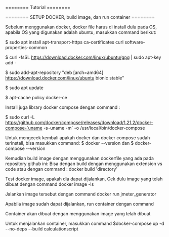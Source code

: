 ======== Tutorial ========

======== SETUP DOCKER, build image, dan run container ========

Sebelum menggunakan docker, docker file harus di install dulu pada OS, apabila OS yang digunakan adalah ubuntu, masukkan command berikut:

$ sudo apt install apt-transport-https ca-certificates curl software-properties-common

$ curl -fsSL https://download.docker.com/linux/ubuntu/gpg | sudo apt-key add -

$ sudo add-apt-repository "deb [arch=amd64] https://download.docker.com/linux/ubuntu bionic stable"

$ sudo apt update

$ apt-cache policy docker-ce

Install juga library docker compose dengan command : 

$ sudo curl -L https://github.com/docker/compose/releases/download/1.21.2/docker-compose-`uname -s`-`uname -m` -o /usr/local/bin/docker-compose

Untuk mengecek kembali apakah docker dan docker compose sudah terinstall, bisa masukkan command:
$ docker --version 
dan
$ docker-compose --version

Kemudian build image dengan menggunakan dockerfile yang ada pada repository github ini:
Bisa dengan build dengan menggunakan extension vs code atau dengan command
: docker build 'directory'

Test docker image, apakah dia dapat dijalankan, 
Cek dulu image yang telah dibuat dengan command docker image -ls

Jalankan image tersebut dengan command 
docker run jmeter_generator


Apabila image sudah dapat dijalankan, run container dengan command

Container akan dibuat dengan menggunakan image yang telah dibuat

Untuk menjalankan container, masukkan command
$docker-compose up -d --no-deps --build calculationscript
